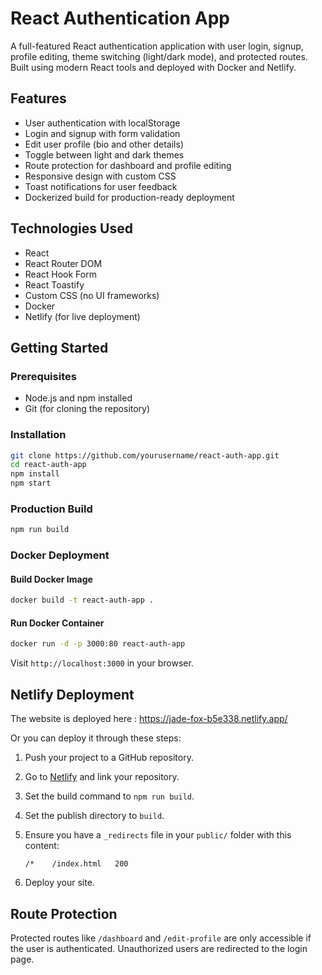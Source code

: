# React Authentication App

A full-featured React authentication application with user login, signup, profile editing, theme switching (light/dark mode), and protected routes. Built using modern React tools and deployed with Docker and Netlify.

## Features

- User authentication with localStorage
- Login and signup with form validation
- Edit user profile (bio and other details)
- Toggle between light and dark themes
- Route protection for dashboard and profile editing
- Responsive design with custom CSS
- Toast notifications for user feedback
- Dockerized build for production-ready deployment

## Technologies Used

- React
- React Router DOM
- React Hook Form
- React Toastify
- Custom CSS (no UI frameworks)
- Docker
- Netlify (for live deployment)

## Getting Started

### Prerequisites

- Node.js and npm installed
- Git (for cloning the repository)

### Installation

```bash
git clone https://github.com/yourusername/react-auth-app.git
cd react-auth-app
npm install
npm start
```

### Production Build

```bash
npm run build
```

### Docker Deployment

#### Build Docker Image

```bash
docker build -t react-auth-app .
```

#### Run Docker Container

```bash
docker run -d -p 3000:80 react-auth-app
```

Visit `http://localhost:3000` in your browser.

## Netlify Deployment

The website is deployed here : https://jade-fox-b5e338.netlify.app/

Or you can deploy it through these steps:

1. Push your project to a GitHub repository.
2. Go to [Netlify](https://app.netlify.com/) and link your repository.
3. Set the build command to `npm run build`.
4. Set the publish directory to `build`.
5. Ensure you have a `_redirects` file in your `public/` folder with this content:

   ```
   /*    /index.html   200
   ```

6. Deploy your site.


## Route Protection

Protected routes like `/dashboard` and `/edit-profile` are only accessible if the user is authenticated. Unauthorized users are redirected to the login page.


